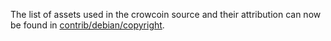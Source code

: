 The list of assets used in the crowcoin source and their attribution can now be found in [contrib/debian/copyright](../contrib/debian/copyright).
